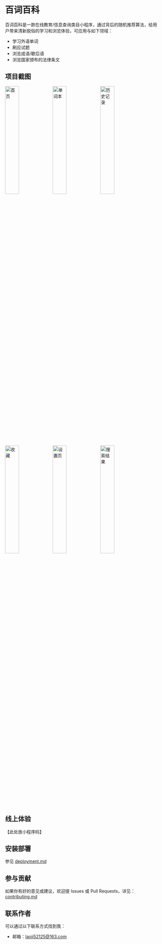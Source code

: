 # 百词百科

百词百科是一款在线教育/信息查询类目小程序，通过背后的随机推荐算法，给用户带来清新脱俗的学习和浏览体验，可应用与如下领域：

- 学习外语单词
- 刷应试题
- 浏览成语/歇后语
- 浏览国家颁布的法律条文

## 项目截图

<img src="https://7072-prod-qu44i-1302681016.tcb.qcloud.la/product_info/%E9%A6%96%E9%A1%B5.PNG" width="30%" alt="首页">

<img src="https://7072-prod-qu44i-1302681016.tcb.qcloud.la/product_info/%E5%8D%95%E8%AF%8D%E6%9C%AC.PNG" width="30%" alt="单词本">

<img src="https://7072-prod-qu44i-1302681016.tcb.qcloud.la/product_info/%E5%8E%86%E5%8F%B2%E8%AE%B0%E5%BD%95.PNG" width="30%" alt="历史记录">

<img src="https://7072-prod-qu44i-1302681016.tcb.qcloud.la/product_info/%E6%94%B6%E8%97%8F.PNG" width="30%" alt="收藏">

<img src="https://7072-prod-qu44i-1302681016.tcb.qcloud.la/product_info/%E7%AE%A1%E7%90%86%E9%A1%B5.PNG" width="30%" alt="设置页">

<img src="https://7072-prod-qu44i-1302681016.tcb.qcloud.la/product_info/%E6%90%9C%E7%B4%A2%E7%BB%93%E6%9E%9C.PNG" width="30%" alt="搜索结果">

## 线上体验

【此处放小程序码】

## 安装部署

参见 [deployment.md](./deployment.md)


## 参与贡献
如果你有好的意见或建议，欢迎提 Issues 或 Pull Requests，详见：[contributing.md](./contributing.md)

## 联系作者

可以通过以下联系方式找到我：

- 邮箱：laoji52125@163.com